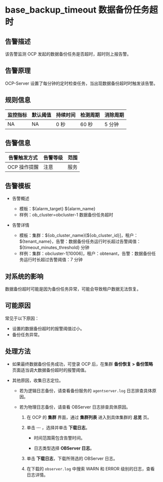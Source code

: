 # base_backup_timeout 数据备份任务超时

## 告警描述

该告警监测 OCP 发起的数据备份任务是否超时，超时则上报告警。

## 告警原理

OCP-Server 设置了每分钟的定时检查任务，当出现数据备份超时时触发该告警。

## 规则信息

|监控指标  |默认阈值  |持续时间   |检测周期    |消除周期   |
|----------|--------  |-------- |------------|-----------|
|NA        |NA        |0 秒       |60 秒      |5 分钟|

## 告警信息

|告警触发方式   |告警等级   |范围   |
|-----------    |--------   |--------|
|OCP 操作提醒   |注意       |服务   |

## 告警模板

* 告警概述

  * 模板：\${alarm_target} \${alarm_name}
  * 样例：ob_cluster=obcluster-1 数据备份任务超时

* 告警详情

  * 模板：集群：\${ob_cluster_name}[\${ob_cluster_id}]，租户：\${tenant_name}，告警：数据备份任务运行时长超过告警阈值：\${timeout_minutes_threshold} 分钟
  * 样例：集群：obcluster-1[10006]，租户：obtenant，告警：数据备份任务运行时长超过告警阈值：7 分钟

## 对系统的影响

数据备份超时可能是因为备份任务异常，可能会导致租户数据无法恢复。

## 可能原因

常见于以下原因：

* 设置的数据备份超时的报警阈值过小。
* 备份任务异常。

## 处理方法

* 如果最终数据备份任务成功，可登录 OCP 后，在集群 **备份恢复 > 备份策略** 页面适当调大数据备份超时的报警阈值。

* 其他原因，收集日志定位。

  * 若为逻辑日志备份，请查看备份服务的 `agentserver.log` 日志排查具体原因。

  * 若为物理日志备份，请查看 OBServer 日志排查具体原因。

    1. 在 OCP 的 **集群** 界面，通过 **集群列表** 进入到具体集群的 **总览** 页。

    2. 单击 **···** ，选择并单击 **下载日志**。

       * 时间范围需包含告警时间。

       * 日志类型选择 **OBServer 日志**。

    3. 单击 **下载日志**，下载所筛选的 OBServer 日志。

    4. 在下载的 `observer.log` 中搜索 WARN 和 ERROR 级别的日志，查看日志详情。
